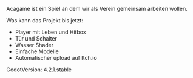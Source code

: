 Acagame ist ein Spiel an dem wir als Verein gemeinsam arbeiten wollen.

Was kann das Projekt bis jetzt:
- Player mit Leben und Hitbox
- Tür und Schalter
- Wasser Shader
- Einfache Modelle
- Automatischer upload auf Itch.io

GodotVersion: 4.2.1.stable
